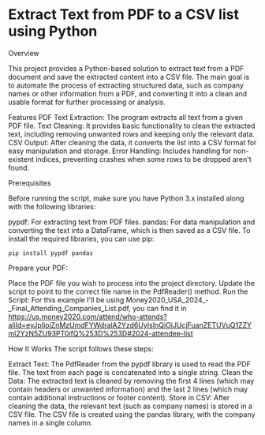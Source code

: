 # Extract Text from PDF to a CSV list using Python

Overview

  This project provides a Python-based solution to extract text from a PDF document and save the extracted content into a CSV file. The main goal is to automate the process of extracting     structured data, such as company names or other information from a PDF, and converting it into a clean and usable format for further processing or analysis.

Features
  PDF Text Extraction: The program extracts all text from a given PDF file.
  Text Cleaning: It provides basic functionality to clean the extracted text, including removing unwanted rows and keeping only the relevant data.
  CSV Output: After cleaning the data, it converts the list into a CSV format for easy manipulation and storage.
  Error Handling: Includes handling for non-existent indices, preventing crashes when some rows to be dropped aren't found.

Prerequisites

  Before running the script, make sure you have Python 3.x installed along with the following libraries:
  
  pypdf: For extracting text from PDF files.
  pandas: For data manipulation and converting the text into a DataFrame, which is then saved as a CSV file.
  To install the required libraries, you can use pip:
  
    pip install pypdf pandas


Prepare your PDF:

  Place the PDF file you wish to process into the project directory.
  Update the script to point to the correct file name in the PdfReader() method.
  Run the Script:
  For this example I'll be using Money2020_USA_2024_-_Final_Attending_Companies_List.pdf, you can find it in https://us.money2020.com/attend/who-attends?aliId=eyJpIjoiZnMzUmdFYWdralA2Yzd6UyIsInQiOiJUcjFuanZETUVuQ1ZZYml2YzN5ZU93PT0ifQ%253D%253D#2024-attendee-list


How It Works
The script follows these steps:

  Extract Text: The PdfReader from the pypdf library is used to read the PDF file. The text from each page is concatenated into a single string.
  Clean the Data: The extracted text is cleaned by removing the first 4 lines (which may contain headers or unwanted information) and the last 2 lines (which may contain additional instructions or footer content).
  Store in CSV: After cleaning the data, the relevant text (such as company names) is stored in a CSV file. The CSV file is created using the pandas library, with the company names in a single column.
